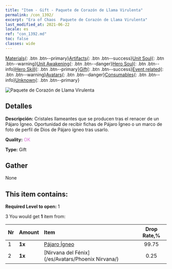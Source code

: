 ```yaml
---
title: "Item - Gift - Paquete de Corazón de Llama Virulenta"
permalink: /con_1392/
excerpt: "Era of Chaos  Paquete de Corazón de Llama Virulenta"
last_modified_at: 2021-06-22
locale: es
ref: "con_1392.md"
toc: false
classes: wide
---
```

 [Materials](/ItemsES/){: .btn .btn--primary}[Artifacts](/ItemsES/Artifacts/){: .btn .btn--success}[Unit Soul](/ItemsES/UnitSoul/){: .btn .btn--warning}[Unit Awakening](/ItemsES/UnitAwakening/){: .btn .btn--danger}[Hero Soul](/ItemsES/HeroSoul/){: .btn .btn--info}[Hero Skill](/ItemsES/HeroSkill/){: .btn .btn--primary}[Gift](/ItemsES/Gift/){: .btn .btn--success}[Event related](/ItemsES/Events/){: .btn .btn--warning}[Avatars](/ItemsES/Avatars/){: .btn .btn--danger}[Consumables](/ItemsES/Consumables/){: .btn .btn--info}[Unknown](/ItemsES/Unknown/){: .btn .btn--primary}

 ![Paquete de Corazón de Llama Virulenta](/images/t/i_907006.png)

## Detalles
 **Descripción:** Cristales llameantes que se producen tras el renacer de un Pájaro Ígneo. Oportunidad de recibir fichas de Pájaro Ígneo o un marco de foto de perfil de Dios de Pájaro ígneo tras usarlo.

 **Quality:** <span style="color: #DA70D6">OK</span>

 **Type:** Gift

## Gather

  None

## This item contains:

 **Required Level to open:** 1

 3 You would get **1** item  from:

  | Nr | Amount |     Item    | Drop Rate,% |
  |:---|:-------|:------------|:---------:|
  | 1 |  **1x** | [Pájaro Ígneo](/ItemsES/unt_268/) | 99.75 | 
  | 2 |  **1x** | [Nirvana del Fénix](/es/Avatars/Phoenix Nirvana/) | 0.25 | 
